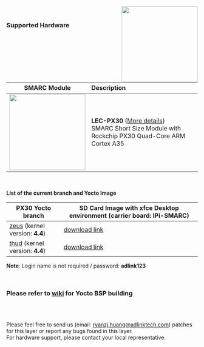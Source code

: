 <img src="https://www.linaro.org/assets/images/projects/yocto-project.png" width="200" align="right">
<br>

### Supported Hardware


|                       SMARC Module                       | Description                                                  |
| :------------------------------------------------------: | :----------------------------------------------------------- |
| <img src="https://cdn.adlinktech.com/webupd/products/images/1790/LEC-PX30_A2_F.jpg" width="200"/> | **LEC-PX30** ([More details](https://www.adlinktech.com/Products/Computer_on_Modules/SMARC/LEC-PX30?lang=en))  <br />     SMARC Short Size Module with Rockchip PX30 Quad-Core ARM Cortex A35<br /> |

<br />

**List of the current branch and Yocto Image**

| **PX30 Yocto branch**                                        | **SD Card Image with xfce Desktop environment (carrier board: IPi-SMARC)** |
| ------------------------------------------------------------ | ------------------------------------------------------------ |
| [zeus](https://github.com/ADLINK/meta-adlink-rockchip/tree/zeus) (kernel version: **4.4**) | [download link](https://hq0epm0west0us0storage.blob.core.windows.net/development/LEC-PX30/Images/Yocto/v1.0.6-20200407/LEC-PX30-IPi-SMARC_Yocto-Zeus-v1.4_SD_20200407.zip) |
| [thud](https://github.com/ADLINK/meta-adlink-rockchip/tree/thud) (kernel version: **4.4**) | [download link](https://hq0epm0west0us0storage.blob.core.windows.net/development/LEC-PX30/Images/Yocto/v1.0.5-20200226/LEC-PX30-IPi-SMARC_Yocto-thud-v1.0_SD_20200226.zip)                                                          |



**Note**: Login name is not required / password: **adlink123** 

<br>

### Please refer to [wiki](https://github.com/ADLINK/meta-adlink-rockchip/wiki) for Yocto BSP building

<br>
<br>

Please feel free to send us (email: ryanzj.huang@adlinktech.com) patches for this layer or report any bugs found in this layer. 
<br> For hardware support, please contact your local representative.
